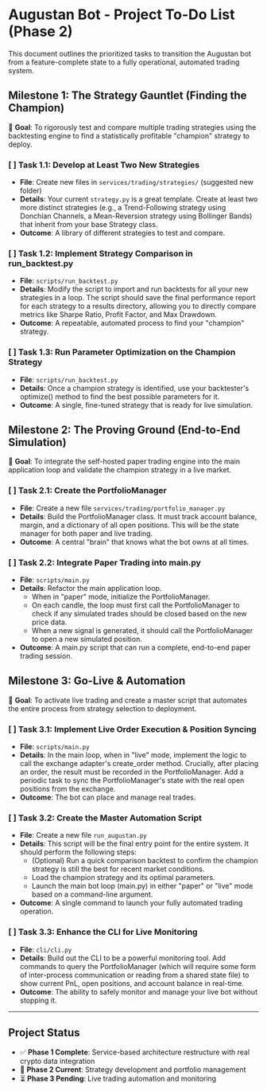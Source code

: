 # Augustan Bot - Project To-Do List (Phase 2)

This document outlines the prioritized tasks to transition the Augustan bot from a feature-complete state to a fully operational, automated trading system.

## Milestone 1: The Strategy Gauntlet (Finding the Champion)
🎯 **Goal**: To rigorously test and compare multiple trading strategies using the backtesting engine to find a statistically profitable "champion" strategy to deploy.

### [ ] Task 1.1: Develop at Least Two New Strategies
- **File**: Create new files in `services/trading/strategies/` (suggested new folder)
- **Details**: Your current `strategy.py` is a great template. Create at least two more distinct strategies (e.g., a Trend-Following strategy using Donchian Channels, a Mean-Reversion strategy using Bollinger Bands) that inherit from your base Strategy class.
- **Outcome**: A library of different strategies to test and compare.

### [ ] Task 1.2: Implement Strategy Comparison in run_backtest.py
- **File**: `scripts/run_backtest.py`
- **Details**: Modify the script to import and run backtests for all your new strategies in a loop. The script should save the final performance report for each strategy to a results directory, allowing you to directly compare metrics like Sharpe Ratio, Profit Factor, and Max Drawdown.
- **Outcome**: A repeatable, automated process to find your "champion" strategy.

### [ ] Task 1.3: Run Parameter Optimization on the Champion Strategy
- **File**: `scripts/run_backtest.py`
- **Details**: Once a champion strategy is identified, use your backtester's optimize() method to find the best possible parameters for it.
- **Outcome**: A single, fine-tuned strategy that is ready for live simulation.

## Milestone 2: The Proving Ground (End-to-End Simulation)
🎯 **Goal**: To integrate the self-hosted paper trading engine into the main application loop and validate the champion strategy in a live market.

### [ ] Task 2.1: Create the PortfolioManager
- **File**: Create a new file `services/trading/portfolio_manager.py`
- **Details**: Build the PortfolioManager class. It must track account balance, margin, and a dictionary of all open positions. This will be the state manager for both paper and live trading.
- **Outcome**: A central "brain" that knows what the bot owns at all times.

### [ ] Task 2.2: Integrate Paper Trading into main.py
- **File**: `scripts/main.py`
- **Details**: Refactor the main application loop.
  - When in "paper" mode, initialize the PortfolioManager.
  - On each candle, the loop must first call the PortfolioManager to check if any simulated trades should be closed based on the new price data.
  - When a new signal is generated, it should call the PortfolioManager to open a new simulated position.
- **Outcome**: A main.py script that can run a complete, end-to-end paper trading session.

## Milestone 3: Go-Live & Automation
🎯 **Goal**: To activate live trading and create a master script that automates the entire process from strategy selection to deployment.

### [ ] Task 3.1: Implement Live Order Execution & Position Syncing
- **File**: `scripts/main.py`
- **Details**: In the main loop, when in "live" mode, implement the logic to call the exchange adapter's create_order method. Crucially, after placing an order, the result must be recorded in the PortfolioManager. Add a periodic task to sync the PortfolioManager's state with the real open positions from the exchange.
- **Outcome**: The bot can place and manage real trades.

### [ ] Task 3.2: Create the Master Automation Script
- **File**: Create a new file `run_augustan.py`
- **Details**: This script will be the final entry point for the entire system. It should perform the following steps:
  - (Optional) Run a quick comparison backtest to confirm the champion strategy is still the best for recent market conditions.
  - Load the champion strategy and its optimal parameters.
  - Launch the main bot loop (main.py) in either "paper" or "live" mode based on a command-line argument.
- **Outcome**: A single command to launch your fully automated trading operation.

### [ ] Task 3.3: Enhance the CLI for Live Monitoring
- **File**: `cli/cli.py`
- **Details**: Build out the CLI to be a powerful monitoring tool. Add commands to query the PortfolioManager (which will require some form of inter-process communication or reading from a shared state file) to show current PnL, open positions, and account balance in real-time.
- **Outcome**: The ability to safely monitor and manage your live bot without stopping it.

---

## Project Status
- ✅ **Phase 1 Complete**: Service-based architecture restructure with real crypto data integration
- 🔄 **Phase 2 Current**: Strategy development and portfolio management
- ⏳ **Phase 3 Pending**: Live trading automation and monitoring

